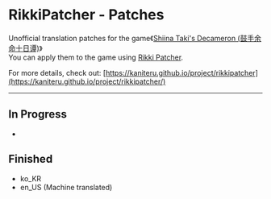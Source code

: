 # RikkiPatcher - Patches
Unofficial translation patches for the game《[Shiina Taki's Decameron (鼓手余命十日谭)](https://store.steampowered.com/app/3269960)》<br>
You can apply them to the game using [Rikki Patcher](https://github.com/kaniteru/RikkiPatcher).


For more details, check out: [https://kaniteru.github.io/project/rikkipatcher](https://kaniteru.github.io/project/rikkipatcher/)

---

## In Progress
- 

## Finished
- ko_KR
- en_US (Machine translated)